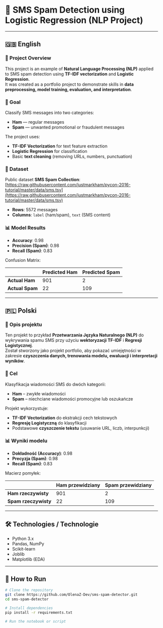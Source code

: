 # 📱 SMS Spam Detection using Logistic Regression (NLP Project)

---

## 🇬🇧 English

### 📌 Project Overview
This project is an example of **Natural Language Processing (NLP)** applied to SMS spam detection using **TF-IDF vectorization** and **Logistic Regression**.  
It was created as a portfolio project to demonstrate skills in **data preprocessing, model training, evaluation, and interpretation**.

### 🎯 Goal
Classify SMS messages into two categories:
- **Ham** — regular messages
- **Spam** — unwanted promotional or fraudulent messages

The project uses:
- **TF-IDF Vectorization** for text feature extraction  
- **Logistic Regression** for classification  
- Basic **text cleaning** (removing URLs, numbers, punctuation)

### 📂 Dataset
Public dataset **SMS Spam Collection**:  
[https://raw.githubusercontent.com/justmarkham/pycon-2016-tutorial/master/data/sms.tsv](https://raw.githubusercontent.com/justmarkham/pycon-2016-tutorial/master/data/sms.tsv)  

- **Rows**: 5572 messages  
- **Columns**: `label` (ham/spam), `text` (SMS content)

### 📊 Model Results
- **Accuracy**: 0.98  
- **Precision (Spam)**: 0.98  
- **Recall (Spam)**: 0.83  

Confusion Matrix:  

|               | Predicted Ham | Predicted Spam |
|---------------|--------------|----------------|
| **Actual Ham**  | 901          | 2              |
| **Actual Spam** | 22           | 109            |

---

## 🇵🇱 Polski

### 📌 Opis projektu
Ten projekt to przykład **Przetwarzania Języka Naturalnego (NLP)** do wykrywania spamu SMS przy użyciu **wektoryzacji TF-IDF** i **Regresji Logistycznej**.  
Został stworzony jako projekt portfolio, aby pokazać umiejętności w zakresie **czyszczenia danych, trenowania modelu, ewaluacji i interpretacji wyników**.

### 🎯 Cel
Klasyfikacja wiadomości SMS do dwóch kategorii:
- **Ham** – zwykłe wiadomości
- **Spam** – niechciane wiadomości promocyjne lub oszukańcze

Projekt wykorzystuje:
- **TF-IDF Vectorization** do ekstrakcji cech tekstowych  
- **Regresję Logistyczną** do klasyfikacji  
- Podstawowe **czyszczenie tekstu** (usuwanie URL, liczb, interpunkcji)

### 📊 Wyniki modelu
- **Dokładność (Accuracy)**: 0.98  
- **Precyzja (Spam)**: 0.98  
- **Recall (Spam)**: 0.83  

Macierz pomyłek:  

|                | Ham przewidziany | Spam przewidziany |
|----------------|-----------------|-------------------|
| **Ham rzeczywisty**  | 901             | 2                 |
| **Spam rzeczywisty** | 22              | 109               |

---

## 🛠 Technologies / Technologie 
- Python 3.x  
- Pandas, NumPy  
- Scikit-learn  
- Joblib  
- Matplotlib (EDA)

---

## 🚀 How to Run
```bash
# Clone the repository
git clone https://github.com/OlenaZ-Dev/sms-spam-detector.git
cd sms-spam-detector

# Install dependencies
pip install -r requirements.txt

# Run the notebook or script
